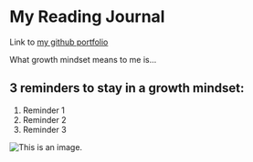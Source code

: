 # My Reading Journal

Link to [my github portfolio](https://github.com/donaldfletcher1)

What growth mindset means to me is...

## 3 reminders to stay in a growth mindset:

1. Reminder 1
2. Reminder 2
3. Reminder 3


![This is an image](https://stock.adobe.com/images/software-developer-programming-code-abstract-computer-script-code-programming-code-screen-of-software-developer-software-programming-work-time-code-text-written-and-created-entirely-by-myself/225161928).

